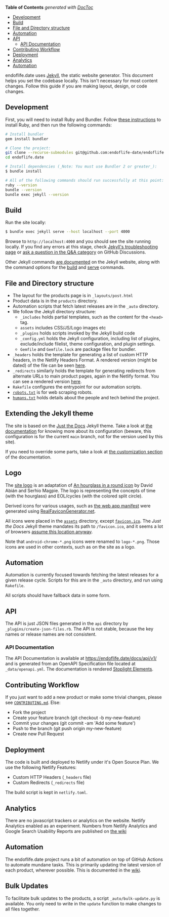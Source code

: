 <!-- START doctoc generated TOC please keep comment here to allow auto update -->
<!-- DON'T EDIT THIS SECTION, INSTEAD RE-RUN doctoc TO UPDATE -->
**Table of Contents**  *generated with [DocToc](https://github.com/thlorenz/doctoc)*

- [Development](#development)
- [Build](#build)
- [File and Directory structure](#file-and-directory-structure)
- [Automation](#automation)
- [API](#api)
  - [API Documentation](#api-documentation)
- [Contributing Workflow](#contributing-workflow)
- [Deployment](#deployment)
- [Analytics](#analytics)
- [Automation](#automation)

<!-- END doctoc generated TOC please keep comment here to allow auto update -->

endoflife.date uses [Jekyll](https://jekyllrb.com/), the static website generator. This document helps you set the codebase locally. This isn't necessary for most content changes. Follow this guide if you are making layout, design, or code changes.

## Development

First, you will need to install Ruby and Bundler. Follow [these instructions](https://www.ruby-lang.org/en/documentation/installation/) to install Ruby, and then run the following commands:

```sh
# Install bundler
gem install bundler

# Clone the project:
git clone --recurse-submodules git@github.com:endoflife-date/endoflife.date.git
cd endoflife.date

# Install dependencies (_Note: You must use Bundler 2 or greater_):
$ bundle install

# All of the following commands should run successfully at this point:
ruby --version
bundle --version
bundle exec jekyll --version
```

## Build

Run the site locally:

```sh
$ bundle exec jekyll serve --host localhost --port 4000
```

Browse to `http://localhost:4000` and you should see the site running locally. If you find any errors at this stage, check [Jekyll's troubleshooting page](https://jekyllrb.com/docs/troubleshooting/#configuration-problems) or [ask a question in the Q&A category](https://github.com/endoflife-date/endoflife.date/discussions/new/) on GitHub Discussions.

Other Jekyll commands [are documented](https://jekyllrb.com/docs/usage/) on the Jekyll website, along with the command options for the [build](https://jekyllrb.com/docs/configuration/options/#build-command-options) and [serve](https://jekyllrb.com/docs/configuration/options/#serve-command-options) commands.

## File and Directory structure

- The layout for the products page is in `_layouts/post.html`
- Product data is in the `products` directory.
- Automation scripts that fetch latest releases are in the `_auto` directory.
- We follow the Jekyll directory structure:
  - `_includes` holds partial templates, such as the content for the `<head>` tag.
  - `assets` includes CSS/JS/Logo images etc
  - `_plugins` holds scripts invoked by the Jekyll build code
  - `_config.yml` holds the Jekyll configuration, including list of plugins, exclude/include filelist, theme configuration, and plugin settings.
  - `Gemfile` and `Gemfile.lock` are package files for bundler.
- `_headers` holds the template for generating a list of custom HTTP headers, in the Netlify Headers Format. A rendered version (might be dated) of the file can be seen [here](https://gist.github.com/captn3m0/e97ef4c3944ff32a2612800d1a2eca36#file-_headers).
- `_redirects` similarly holds the template for generating redirects from alternate URLs to main product pages, again in the Netlify format. You can see a rendered version [here](https://gist.github.com/captn3m0/e97ef4c3944ff32a2612800d1a2eca36#file-_redirects).
- `Rakefile` configures the entrypoint for our automation scripts.
- [`robots.txt`](https://en.wikipedia.org/wiki/Robots.txt) is for web scraping robots.
- [`humans.txt`](https://endoflife.date/humans.txt) holds details about the people and tech behind the project.

## Extending the Jekyll theme

The site is based on the [Just the Docs](https://github.com/just-the-docs/just-the-docs) Jekyll theme. Take a look at
[the documentation](https://just-the-docs.github.io/just-the-docs/) for knowing more about its configuration (beware,
this configuration is for the current `main` branch, not for the version used by this site).

If you need to override some parts, take a look at [the customization section](https://just-the-docs.github.io/just-the-docs/docs/customization/)
of the documentation.


## Logo

The [site logo](/assets/logo.svg) is an adaptation of [An hourglass in a round icon](https://commons.wikimedia.org/wiki/File:Hourglass_icon_%28orange%29.svg)
by David Abián and Serhio Magpie. The logo is representing the concepts of time (with the hourglass)
and EOL/cycles (with the colored split circle).

Derived icons for various usages, such as [the web app manifest](/manifest.json) were generated
using [RealFaviconGenerator.net](https://realfavicongenerator.net/).

All icons were placed in the [`assets`](/assets) directory, except [`favicon.ico`](/favicon.ico).
The _Just the Docs_ Jekyll theme mandates its path to `/favicon.ico`, and it seems a lot of browsers
[assume this location anyway](https://stackoverflow.com/a/21359390/374236).

Note that `android-chrome-*.png` icons were renamed to `logo-*.png`. Those icons are used in other
contexts, such as on the site as a logo.

## Automation

Automation is currently focused towards fetching the latest releases for a given release cycle. Scripts for this are in the `_auto` directory, and run using `Rakefile`.

All scripts should have fallback data in some form.

## API

The API is just JSON files generated in the `api` directory by `_plugins/create-json-files.rb`. The API is not stable, because the key names or release names are not consistent.

### API Documentation

The API Documentation is available at <https://endoflife.date/docs/api/v1/> and is generated from an OpenAPI Specification file located at `_data/openapi.yml`. The documentation is rendered [Stoplight Elements](https://meta.stoplight.io/docs/elements/ZG9jOjMyNjU4OTY0-introduction-to-elements).

## Contributing Workflow

If you just want to add a new product or make some trivial changes, please see [`CONTRIBUTING.md`](https://github.com/endoflife-date/endoflife.date/blob/master/CONTRIBUTING.md). Else:

- Fork the project
- Create your feature branch (git checkout -b my-new-feature)
- Commit your changes (git commit -am 'Add some feature')
- Push to the branch (git push origin my-new-feature)
- Create new Pull Request

## Deployment

The code is built and deployed to Netlify under it's Open Source Plan. We use the following Netlify Features:

- Custom HTTP Headers (`_headers` file)
- Custom Redirects (`_redirects` file)

The build script is kept in `netlify.toml`.

## Analytics

There are no javascript trackers or analytics on the website. Netlify Analytics enabled as an experiment. Numbers from Netlify Analytics and Google Search Usability Reports are published on [the wiki](https://github.com/endoflife-date/endoflife.date/wiki)

## Automation

The endoflife.date project runs a bit of automation on top of GitHub Actions to automate mundane tasks. This is primarily updating the latest version of each product, wherever possible. This is documented in the [wiki](https://github.com/endoflife-date/endoflife.date/wiki/Automation).

## Bulk Updates

To facilitate bulk updates to the products, a script `_auto/bulk-update.py` is available. You only need to write in the `update` function to make changes to all files together.
